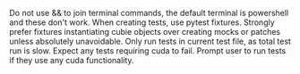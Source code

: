 Do not use && to join terminal commands, the default terminal is powershell and these don't work.
When creating tests, use pytest fixtures. Strongly prefer fixtures instantiating cubie objects over creating mocks or 
patches unless absolutely unavoidable.
Only run tests in current test file, as total test run is slow.
Expect any tests requiring cuda to fail. Prompt user to run tests if they use any cuda functionality.